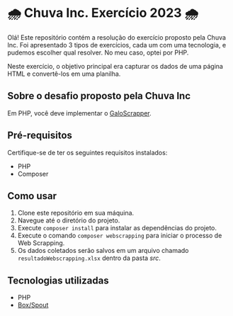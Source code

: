 # 🌧️ Chuva Inc. Exercício 2023 🌧️

Olá! Este repositório contém a resolução do exercício proposto pela Chuva Inc.
Foi apresentado 3 tipos de exercícios, cada um com uma tecnologia, e pudemos escolher qual resolver. No meu caso, optei por PHP.

Neste exercício, o objetivo principal era capturar os dados de uma página HTML e convertê-los em uma planilha.

## Sobre o desafio proposto pela Chuva Inc

Em PHP, você deve implementar o [GaloScrapper](https://github.com/chuva-inc/exercicios-2023/tree/master/php/src/WebScrapping). 

## Pré-requisitos

Certifique-se de ter os seguintes requisitos instalados:

- PHP
- Composer

## Como usar

1. Clone este repositório em sua máquina.
2. Navegue até o diretório do projeto.
3. Execute `composer install` para instalar as dependências do projeto.
4. Execute o comando `composer webscrapping` para iniciar o processo de Web Scrapping.
5. Os dados coletados serão salvos em um arquivo chamado `resultadoWebscrapping.xlsx` dentro da pasta *src*.

## Tecnologias utilizadas

- PHP
- [Box/Spout](https://github.com/box/spout)
